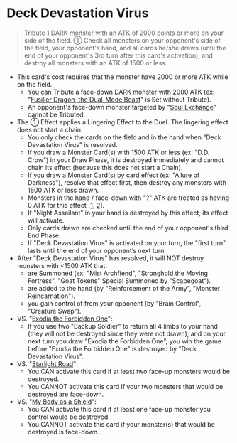 # Deck Devastation Virus

> Tribute 1 DARK monster with an ATK of 2000 points or more on your side of the field. ① Check all monsters on your opponent's side of the field, your opponent's hand, and all cards he/she draws (until the end of your opponent's 3rd turn after this card's activation), and destroy all monsters with an ATK of 1500 or less.

*   This card's cost requires that the monster have 2000 or more ATK while on the field.
    *   You can Tribute a face-down DARK monster with 2000 ATK (ex: "[Fusilier Dragon, the Dual-Mode Beast](https://yugioh.fandom.com/wiki/Fusilier_Dragon,_the_Dual-Mode_Beast)" is Set without Tribute).
    *   An opponent's face-down monster targeted by "[Soul Exchange](https://yugioh.fandom.com/wiki/Soul_Exchange)" cannot be Tributed.
*   The ① Effect applies a Lingering Effect to the Duel. The lingering effect does not start a chain.
    *   You only check the cards on the field and in the hand when "Deck Devastation Virus" is resolved.
    *   If you draw a Monster Card(s) with 1500 ATK or less (ex: "D.D. Crow") in your Draw Phase, it is destroyed immediately and cannot chain its effect (because this does not start a Chain).
    *   If you draw a Monster Card(s) by card effect (ex: "Allure of Darkness"), resolve that effect first, then destroy any monsters with 1500 ATK or less drawn.
    *   Monsters in the hand / face-down with "?" ATK are treated as having 0 ATK for this effect \[[1](https://www.pojo.biz/board/showthread.php?t=752404), [2](https://www.pojo.biz/board/showthread.php?t=864787)\].
    *   If "Night Assailant" in your hand is destroyed by this effect, its effect will activate.
    *   Only cards drawn are checked until the end of your opponent's third End Phase.
    *   If "Deck Devastation Virus" is activated on your turn, the "first turn" lasts until the end of your opponent’s next turn.
*   After "Deck Devastation Virus" has resolved, it will NOT destroy monsters with <1500 ATK that:
    *   are Summoned (ex: "Mist Archfiend", "Stronghold the Moving Fortress", "Goat Tokens" Special Summoned by "Scapegoat").
    *   are added to the hand (by "Reinforcement of the Army", "Monster Reincarnation").
    *   you gain control of from your opponent (by "Brain Control", "Creature Swap").
*   VS. "[Exodia the Forbidden One](https://yugipedia.com/wiki/Exodia_the_Forbidden_One)":
    *   If you use two "Backup Soldier" to return all 4 limbs to your hand (they will not be destroyed since they were not drawn), and on your next turn you draw "Exodia the Forbidden One", you win the game before "Exodia the Forbidden One" is destroyed by "Deck Devastation Virus".
*   VS. "[Starlight Road](https://yugioh.fandom.com/wiki/Starlight_Road)":
    *   You CAN activate this card if at least two face-up monsters would be destroyed.
    *   You CANNOT activate this card if your two monsters that would be destroyed are face-down.
*   VS. "[My Body as a Shield](https://yugipedia.com/wiki/My_Body_as_a_Shield)":
    *   You CAN activate this card if at least one face-up monster you control would be destroyed.
    *   You CANNOT activate this card if your monster(s) that would be destroyed is face-down.
